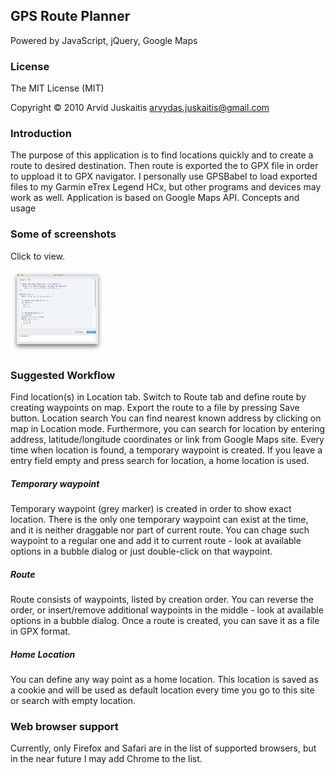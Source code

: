 ## GPS Route Planner

Powered by JavaScript, jQuery, Google Maps


### License

The MIT License (MIT)

Copyright © 2010 Arvid Juskaitis <arvydas.juskaitis@gmail.com>


### Introduction

The purpose of this application is to find locations quickly and to create a route to desired destination. Then route is exported the to GPX file in order to uppload it to GPX navigator. I personally use GPSBabel to load exported files to my Garmin eTrex Legend HCx, but other programs and devices may work as well. Application is based on Google Maps API.
Concepts and usage


### Some of screenshots

Click to view.

[![bcfront](https://raw.githubusercontent.com/arvjus/bcfront/master/screenshots/bcfront-thumb.png)](https://raw.githubusercontent.com/arvjus/bcfront/master/screenshots/bcfront.png)


### Suggested Workflow
Find location(s) in Location tab.
Switch to Route tab and define route by creating waypoints on map.
Export the route to a file by pressing Save button.
Location search
You can find nearest known address by clicking on map in Location mode. Furthermore, you can search for location by entering address, latitude/longitude coordinates or link from Google Maps site. Every time when location is found, a temporary waypoint is created. If you leave a entry field empty and press search for location, a home location is used.

##### Temporary waypoint
Temporary waypoint (grey marker) is created in order to show exact location. There is the only one temporary waypoint can exist at the time, and it is neither draggable nor part of current route. You can chage such waypoint to a regular one and add it to current route - look at available options in a bubble dialog or just double-click on that waypoint.

##### Route
Route consists of waypoints, listed by creation order. You can reverse the order, or insert/remove additional waypoints in the middle - look at available options in a bubble dialog. Once a route is created, you can save it as a file in GPX format.

##### Home Location
You can define any way point as a home location. This location is saved as a cookie and will be used as default location every time you go to this site or search with empty location.

### Web browser support

Currently, only Firefox and Safari are in the list of supported browsers, but in the near future I may add Chrome to the list.

